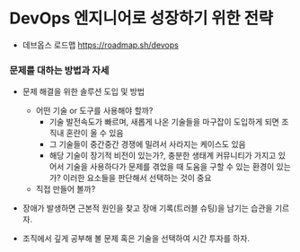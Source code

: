 # DevOps 엔지니어로 성장하기 위한 전략

- 데브옵스 로드맵
https://roadmap.sh/devops

### 문제를 대하는 방법과 자세
- 문제 해결을 위한 솔루션 도입 및 방법
   - 어떤 기술 or 도구를 사용해야 할까?
      - 기술 발전속도가 빠르며, 새롭게 나온 기술들을 마구잡이 도입하게 되면 조직내 혼란이 올 수 있음
      - 그 기술들이 중간중간 경쟁에 밀려서 사라지는 케이스도 있음
      - 해당 기술이 장기적 비전이 있는가?, 충분한 생태계 커뮤니티가 가지고 있어서 기술을 사용하다가 문제를 겪었을 때
        도움을 구할 수 있는 환경이 있는가? 이러한 요소들을 판단해서 선택하는 것이 중요
   - 직접 만들어 볼까?
   
- 장애가 발생하면 근본적 원인을 찾고 장애 기록(트러블 슈팅)을 남기는 습관을 기르자.

- 조직에서 깊게 공부해 볼 문제 혹은 기술을 선택하여 시간 투자를 하자.

